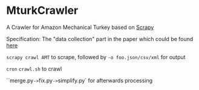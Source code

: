 MturkCrawler
============

A Crawler for Amazon Mechanical Turkey based on [Scrapy](http://scrapy.org/)


Specification: The "data collection" part in the paper which could be found [here](http://archive.nyu.edu/bitstream/2451/29801/4/CeDER-10-04.pdf)


`scrapy crawl AMT` to scrape, followed by `-o foo.json/csv/xml` for output

`cron` `crawl.sh` to crawl


``merge.py` -> `fix.py` -> `simplify.py` for afterwards processing